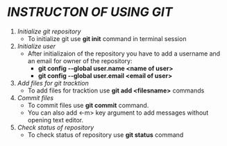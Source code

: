 # *INSTRUCTON OF USING GIT*
1. *Initialize git repository*
	* To initialize git use **git init** command in terminal session
1. *Initialize user*
	* After initializaion of the repository you have to add a username and an email for owner of the repository:
		* **git config --global user.name \<name of user\>**
		* **git config --global user.email \<email of user\>**
1. *Add files for git tracktion*
	* To add files for tracktion use **git add \<filesname\>** commands
1. *Commit files*
	* To commit files use **git commit** command. 
	* You can also add <-m> key argument to add messages without opening text editor.
1. *Check status of repository*
	* To check status of repository use **git status** command